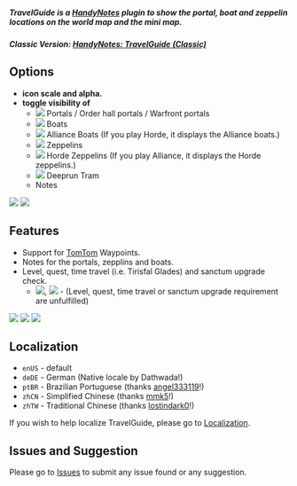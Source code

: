 ##### **TravelGuide is a [HandyNotes](https://www.curseforge.com/wow/addons/handynotes) plugin to show the portal, boat and zeppelin locations on the world map and the mini map.**
##### **Classic Version: [HandyNotes: TravelGuide (Classic)](https://www.curseforge.com/wow/addons/handynotes-travelguide-classic)**

## Options
* **icon scale and alpha.**
* **toggle visibility of**
    * ![](https://i.imgur.com/NIUq9ta.png) Portals / Order hall portals / Warfront portals
    * ![](https://i.imgur.com/H9wPEeD.png) Boats
    * ![](https://i.imgur.com/vfQqSBK.png) Alliance Boats (If you play Horde, it displays the Alliance boats.)
    * ![](https://i.imgur.com/cWTR8xo.png) Zeppelins
    * ![](https://i.imgur.com/HQLt4uh.png) Horde Zeppelins (If you play Alliance, it displays the Horde zeppelins.)
    * ![](https://i.imgur.com/VYJ1NaJ.png) Deeprun Tram
    * Notes

![](https://i.imgur.com/PFHnUDr.png) ![](https://i.imgur.com/1tLgu6C.png)

## Features
* Support for [TomTom](https://www.curseforge.com/wow/addons/tomtom) Waypoints.
* Notes for the portals, zepplins and boats.
* Level, quest, time travel (i.e. Tirisfal Glades) and sanctum upgrade check.
    * ![](https://i.imgur.com/bOL9btW.png), ![](https://i.imgur.com/PzZ3HAN.png) - (Level, quest, time travel or sanctum upgrade requirement are unfulfilled)

![](https://i.imgur.com/Q8NCjkY.png) ![](https://i.imgur.com/0qTTTAj.png) ![](https://i.imgur.com/MlnVJKC.png)

## Localization
* `enUS` - default
* `deDE` - German (Native locale by Dathwada!)
* `ptBR` - Brazilian Portuguese (thanks [angel333119](https://www.curseforge.com/members/angel333119)!)
* `zhCN` - Simplified Chinese (thanks [mmk5](https://www.curseforge.com/members/mmk5)!)
* `zhTW` - Traditional Chinese (thanks [lostindark0](https://www.curseforge.com/members/lostindark0)!)

If you wish to help localize TravelGuide, please go to [Localization](https://www.curseforge.com/wow/addons/handynotes-travelguide/localization).

## Issues and Suggestion

Please go to [Issues](https://github.com/Dathwada/handynotes-travelguide/issues) to submit any issue found or any suggestion.

